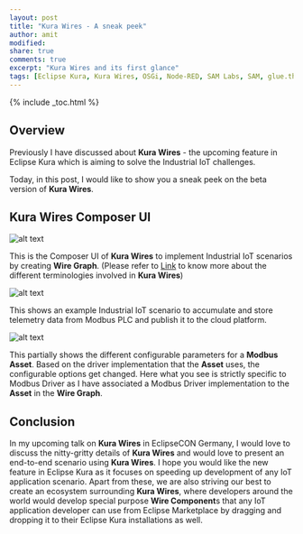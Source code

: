 ```yaml
---
layout: post
title: "Kura Wires - A sneak peek"
author: amit
modified:
share: true
comments: true
excerpt: "Kura Wires and its first glance"
tags: [Eclipse Kura, Kura Wires, OSGi, Node-RED, SAM Labs, SAM, glue.things, IIoT, IoT]
---
```


{% include _toc.html %}

## Overview

Previously I have discussed about **Kura Wires** - the upcoming feature in Eclipse Kura which is aiming to solve the Industrial IoT challenges.

Today, in this post, I would like to show you a sneak peek on the beta version of **Kura Wires**.

## Kura Wires Composer UI

![alt text](https://s21.postimg.org/ll7cuqc1z/image.png "Kura Wires Composer UI")

This is the Composer UI of **Kura Wires** to implement Industrial IoT scenarios by creating **Wire Graph**. (Please refer to [Link](http://blog.amitinside.com/Kura-Wires-bits-and-pieces/) to know more about the different terminologies involved in **Kura Wires**)

![alt text](https://s14.postimg.org/sqzzial2p/image.png "Wire Graph")

This shows an example Industrial IoT scenario to accumulate and store telemetry data from Modbus PLC and publish it to the cloud platform.

![alt text](https://s9.postimg.org/xae91kwgf/image.png "Wire Graph with Configurable Parameters")

This partially shows the different configurable parameters for a **Modbus Asset**. Based on the driver implementation that the **Asset** uses, the configurable options get changed. Here what you see is strictly specific to Modbus Driver as I have associated a Modbus Driver implementation to the **Asset** in the **Wire Graph**.

## Conclusion

In my upcoming talk on **Kura Wires** in EclipseCON Germany, I would love to discuss the nitty-gritty details of **Kura Wires** and would love to present an end-to-end scenario using **Kura Wires**. I hope you would like the new feature in Eclipse Kura as it focuses on speeding up development of any IoT application scenario. Apart from these, we are also striving our best to create an ecosystem surrounding **Kura Wires**, where developers around the world would develop special purpose **Wire Component**s that any IoT application developer can use from Eclipse Marketplace by dragging and dropping it to their Eclipse Kura installations as well.
